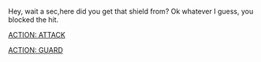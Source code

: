 Hey, wait a sec,here did you get that shield from? Ok whatever I guess, you blocked the hit. 

[ACTION: ATTACK](../act2/attack2-2.md)

[ACTION: GUARD](../act2/guard2-2.md)